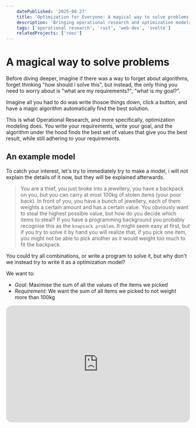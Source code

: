 ```yaml
---
    datePublished: '2025-08-27'
    title: 'Optimization for Everyone: A magical way to solve problems'
    description: 'Bringing operational research and optimization models to more people, by making it easier to write and solve.'
    tags: ['operational research', 'rust', 'web-dev', 'svelte']
    relatedProjects: ['rooc']
---
```

<script>
    import WaveText from "$cmp/blog/WaveText.svelte";    
</script>


# A magical way to solve problems

Before diving deeper, imagine if there was a way to forget about algorithms, forget thinking "how should i solve this", but instead, the only thing you need to worry about is "what are my requirements?", "what is my goal?".

Imagine all you had to do was write thosoe things down, click a button, and have a magic algorithm automatically find the best solution.

This is what Operational Research, and more specifically, optimization modeling does. You write your requirements, write your goal, and the algorithm under the hood finds the best set of values that give you the best result, while still adhering to your requirements.

## An example model

To catch your interest, let's try to immediately try to make a model, i will not explain the details of it now, but they will be explained afterwards.

> You are a thief, you just broke into a jewellery, you have a backpack on you, but you can carry at most 100kg of stolen items (your poor back). In front of you, you have a bunch of jewellery, each of them weights a certain amount and has a certain value. You obviously want to steal the highest possible value, but how do you decide which items to steal? 
If you have a programming background you probably recognise this as the `knapsack problem`. It might seem easy at first, but if you try to solve it by hand you will realize that, if you pick one item, you might not be able to pick another as it would weight too much to fit the backpack. 

You could try all combinations, or write a program to solve it, but why don't we instead try to write it as a optimization model? 

We want to:
- *Goal*: Maximise the sum of all the values of the items we picked
- *Requirement*: We want the sum of all items we picked to not weight more than 100kg

<iframe style="width: 100%; height: 20rem; border: solid 0.2rem var(--tertiary); border-radius: 1rem; padding-bottom: 0.1rem" src="https://rooc.specy.app/projects/share?project=N4IgbgpgTgzglgewHYgFwEYA0I4BM0gwAWAhlBCNlAK5IAucAthaiAPQBUAOkgMbIw6AAgBmcADYQYQgLxCA4gFEAKgH0AYgEkAMooDKACgCUPHuQDmcQdAPAeQh0KQlmqIQHIYARyh13me0dcKV4oOAAHBmQ3dwBhEnFeanESOgghOiJ072oydKgEBGEEESESJ2pGACNof0CHcLIXCDTYNwBtdvcS1SRK-yEABTDGOAZIADoAOUqaqABdeYCkRyFyOmooJBg3YaYxuEmZ6uhl1d4E8TcDPsYjWQA+ITsV1cd1zZXgOgBPcIg3FwQMc5kDMEIwAlqAChABZVJECbeXw3SoTSHiaFGAC+9SEuKQ2JMSB4-G2dBI9Bgtnqg00AAkEiI3MAMn8YUCQdAwRCoTD4ZkJnShGwhAAmfE8Ik8DhsSggGj0JgQABqVjgVUkaBECRgEGwzmYBAA0s5wjASLwANby4IwUIRKIoVjy0IQVIQXAAQToaHQAHYAKwANjFAE50ABmMNhgAcgYALNhqOFcB7vb6MEHQxGE-6xQAGSOB7BiSQwNDtJYgMlpegENhseEAD32eoyWSEMEqQhKZXE4g76Qx0Okfcy6TGEEY0gA7ulwnBrZ6eIwSM2u5UDAYR-qhHB7nAVhBbtAPTu+TAjPdWbuhBwhM3VHBJdtqFUAFYQXjCOgIPGNsonbdowvalJc+5pDOQjzkIi7LrgQiMNQghOEUMEQHA5hEMIjAIOQHaUkI6AFgWVrmHiIHbvOWE4eCB77sep5QOeNHYXQV43hhtHCA+T4vtiQgADxyBcjS8GMPw8LOWTkHikjCGxOHSLIQjtCWQjBpG4KRrG4JihpkZYOKBb6aZ4qBvM8ktLymJSI4cjtMZJHgugGkJuZwbmWG5kJhpblWa8DgKUIYmWpJqkkQWPDBGISAQHi-FlNIABChSSERIj4fujFCAWEwTJISAGEpHFGPKi7-BWqDtKAlUsKZIAIP8zo6uIerYpgdURCwWBNS12q6hAnXdf8aBitgzUnoN7XDV1ID1Wg2n9dNqBtR182LRgfVTc6dA0MN8zYkAA&embed=true" />

See? There is no logic in it. You write it down, click *run* and it just gives you the best answer.

Now let's dive deeper into the field of Operational Research and Optimization modeling.


# What is Operational Research?

Operational Research (OR) is a field that uses *models* and data to optimize and improve complex systems.

It is a small niche of mostly experts that given some requirements, constraints and goals, manage to find the best solution to a problem.

The most common use of Operational Research is inside big companies that want to optimize various systems, a few examples are:

- ***Logistics and Transportation***: Companies like delivery services and airlines use optimization to plan routes, schedule deliveries, and manage fleets. The goal might be to minimize fuel consumption, delivery times, or overall costs.
- ***Manufacturing and Production***: In manufacturing, optimization is used to determine the best production schedules, manage inventory levels, and design efficient production lines. The goal might be to maximize production output, minimize waste, or reduce production costs. For example, a factory might use optimization to determine the optimal mix of products to manufacture given limited resources like raw materials and machine time.
- ***Finance and Investment***: Financial institutions use optimization to build investment portfolios that maximize returns while minimizing risk. Optimization techniques can help determine the best allocation of assets across different investment classes.
- ***Energy and Utilities***: Power companies use optimization to manage the distribution of electricity, optimize energy production, and schedule maintenance. The goal might be to minimize energy losses, reduce costs, or ensure a reliable power supply.
- And much more...

But since when i studied the subject at my university, i fell in love with how simple it _could_ be and at the same time realized how unapproachable it is from someone with no knowledge in coding, mathematics and logic. 

# The simplex algorithm

When i started studying OR at my university, i found solving models to be quite annoying. We were meant to solve them by hand, to learn how the "algorithm™" that solves the model worked. 

This algorithm is called the "[Simplex](https://en.wikipedia.org/wiki/Simplex_algorithm)", made by [George Dantzig](https://en.wikipedia.org/wiki/George_Dantzig), which is one of the most important algorithms of the 1950s and onwards. 

It allowed companies to improve their manufacturing, perfected schedules for vehicles, helped allocate resources in the military, and much more.

I wanted something to help me practice for the OR exam, so i made a simple script which implemented the simplex algorithm and gave me the solution, so i could compare it with the manual work i did.

Then after a while i thought: _What if, instead of writing a script for it, i could just write the numbers and variables themselves, by following the same notation i was taught at university?_

But my perfectionism took over myself, and this simple task spiraled into a half a year work on developing my own modeling language, the chain of thought was something along the lines of:

- _Ok now i can write it as text and solve it, but it takes a long time to write down all the numbers and variables, what if there was a way to write the "idea" behind the model instead of the model itself?_
- _Ok but now writing the model is a bit harder, sometimes i write some mistakes and things don't work, what if i add a way to recognize where i did a mistake and let the language tell me where the issue is?_
- _Ok now it's somewhat more usable, but running it through the command line is a bit uncomfortable, why don't i make it run on the web so i can use it anywhere and easily?_
- _Ok now i can run it on the web, but it's hard to understand what each variable is and what it does. I also often forget of all the functions that are available and how to use them_
- _Ok but there are not that many functions defined in the language, what if i could write new ones outside of the language so anyone can make them?_
- _Ok but now i want to be able to add data from outside the language, like a CSV or something else_

<br/>
<WaveText text="And many many more" style="font-size: 1.3rem; margin: -1rem 0" />


# ROOC

After this clown parade of me saying "ok just this one more feature" for half a year came to an end, i considered [rooc](https://rooc.specy.app/) to be usable, and released it to the public.

It's an editor + language + solver combo that allows you to write and solve optimization models on the web. If you want to learn how to use it, visit the [documentation](https://rooc.specy.app/docs/rooc) page!

